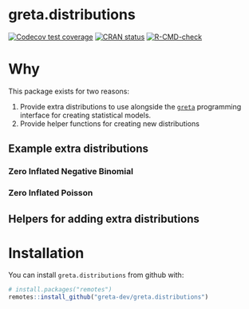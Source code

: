 
<!-- README.md is generated from README.Rmd. Please edit that file -->

# greta.distributions

<!-- badges: start -->

[![Codecov test
coverage](https://codecov.io/gh/greta-dev/greta.distributions/branch/main/graph/badge.svg)](https://codecov.io/gh/greta-dev/greta.distributions?branch=main)
[![CRAN
status](https://www.r-pkg.org/badges/version/greta.distributions)](https://CRAN.R-project.org/package=greta.distributions)
[![R-CMD-check](https://github.com/njtierney/greta.distributions/workflows/R-CMD-check/badge.svg)](https://github.com/njtierney/greta.distributions/actions)
<!-- badges: end -->

# Why

This package exists for two reasons:

1.  Provide extra distributions to use alongside the
    [`greta`](https://greta-stats.org/) programming interface for
    creating statistical models.
2.  Provide helper functions for creating new distributions

## Example extra distributions

### Zero Inflated Negative Binomial

### Zero Inflated Poisson

## Helpers for adding extra distributions

# Installation

You can install `greta.distributions` from github with:

``` r
# install.packages("remotes")
remotes::install_github("greta-dev/greta.distributions")
```

